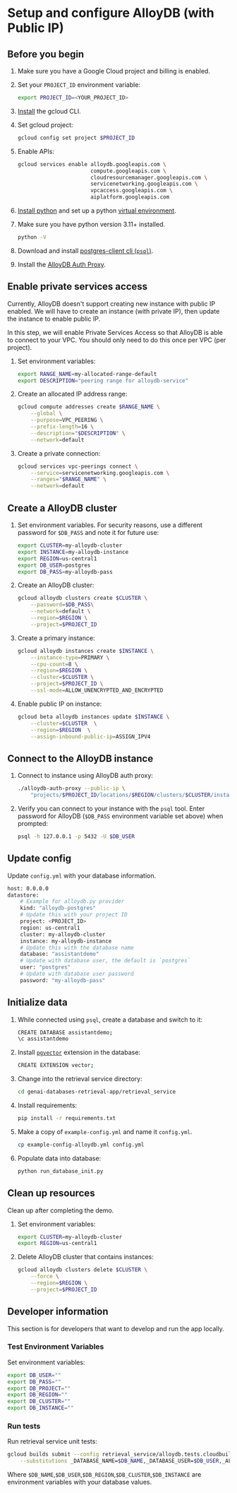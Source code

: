 # Setup and configure AlloyDB (with Public IP)

## Before you begin

1. Make sure you have a Google Cloud project and billing is enabled.

1. Set your `PROJECT_ID` environment variable:

    ```bash
    export PROJECT_ID=<YOUR_PROJECT_ID>
    ```

1. [Install](https://cloud.google.com/sdk/docs/install) the gcloud CLI.

1. Set gcloud project:

    ```bash
    gcloud config set project $PROJECT_ID
    ```

1. Enable APIs:

    ```bash
    gcloud services enable alloydb.googleapis.com \
                           compute.googleapis.com \
                           cloudresourcemanager.googleapis.com \
                           servicenetworking.googleapis.com \
                           vpcaccess.googleapis.com \
                           aiplatform.googleapis.com
    ```

1. [Install python][install-python] and set up a python [virtual environment][venv].

1. Make sure you have python version 3.11+ installed.

    ```bash
    python -V
    ```

1. Download and install [postgres-client cli (`psql`)][install-psql].

1. Install the [AlloyDB Auth Proxy][install-alloydb-auth-proxy].

[install-python]: https://cloud.google.com/python/docs/setup#installing_python
[venv]: https://cloud.google.com/python/docs/setup#installing_and_using_virtualenv
[install-psql]: https://www.timescale.com/blog/how-to-install-psql-on-mac-ubuntu-debian-windows/
[install-alloydb-auth-proxy]: https://cloud.google.com/alloydb/docs/auth-proxy/connect#install


## Enable private services access

Currently, AlloyDB doesn't support creating new instance with public IP enabled. We will have to create an instance (with private IP), then update the instance to enable public IP.

In this step, we will enable Private Services Access so that AlloyDB is able to
connect to your VPC. You should only need to do this once per VPC (per project).

1. Set environment variables:

    ```bash
    export RANGE_NAME=my-allocated-range-default
    export DESCRIPTION="peering range for alloydb-service"
    ```

1. Create an allocated IP address range:

    ```bash
    gcloud compute addresses create $RANGE_NAME \
        --global \
        --purpose=VPC_PEERING \
        --prefix-length=16 \
        --description="$DESCRIPTION" \
        --network=default
    ```

1. Create a private connection:

    ```bash
    gcloud services vpc-peerings connect \
        --service=servicenetworking.googleapis.com \
        --ranges="$RANGE_NAME" \
        --network=default
    ```


## Create a AlloyDB cluster

1. Set environment variables. For security reasons, use a different password for
   `$DB_PASS` and note it for future use:

    ```bash
    export CLUSTER=my-alloydb-cluster
    export INSTANCE=my-alloydb-instance
    export REGION=us-central1
    export DB_USER=postgres
    export DB_PASS=my-alloydb-pass
    ```

1. Create an AlloyDB cluster:

    ```bash
    gcloud alloydb clusters create $CLUSTER \
        --password=$DB_PASS\
        --network=default \
        --region=$REGION \
        --project=$PROJECT_ID
    ```

1. Create a primary instance:

    ```bash
    gcloud alloydb instances create $INSTANCE \
        --instance-type=PRIMARY \
        --cpu-count=8 \
        --region=$REGION \
        --cluster=$CLUSTER \
        --project=$PROJECT_ID \
        --ssl-mode=ALLOW_UNENCRYPTED_AND_ENCRYPTED
    ```

1. Enable public IP on instance:

    ```bash
    gcloud beta alloydb instances update $INSTANCE \
        --cluster=$CLUSTER  \
        --region=$REGION  \
        --assign-inbound-public-ip=ASSIGN_IPV4
    ```


## Connect to the AlloyDB instance

1. Connect to instance using AlloyDB auth proxy:

    ```bash
    ./alloydb-auth-proxy --public-ip \
        "projects/$PROJECT_ID/locations/$REGION/clusters/$CLUSTER/instances/$INSTANCE"
    ```

1. Verify you can connect to your instance with the `psql` tool. Enter
   password for AlloyDB (`$DB_PASS` environment variable set above) when prompted:

    ```bash
    psql -h 127.0.0.1 -p 5432 -U $DB_USER
    ```

## Update config

Update `config.yml` with your database information.

```bash
host: 0.0.0.0
datastore:
    # Example for alloydb.py provider
    kind: "alloydb-postgres"
    # Update this with your project ID
    project: <PROJECT_ID>
    region: us-central1
    cluster: my-alloydb-cluster
    instance: my-alloydb-instance
    # Update this with the database name
    database: "assistantdemo"
    # Update with database user, the default is `postgres`
    user: "postgres"
    # Update with database user password
    password: "my-alloydb-pass"
```

## Initialize data

1. While connected using `psql`, create a database and switch to it:

    ```bash
    CREATE DATABASE assistantdemo;
    \c assistantdemo
    ```

1. Install [`pgvector`][pgvector] extension in the database:

    ```bash
    CREATE EXTENSION vector;
    ```

1. Change into the retrieval service directory:

    ```bash
    cd genai-databases-retrieval-app/retrieval_service
    ```

1. Install requirements:

    ```bash
    pip install -r requirements.txt
    ```

1. Make a copy of `example-config.yml` and name it `config.yml`.

    ```bash
    cp example-config-alloydb.yml config.yml
    ```

1. Populate data into database:

    ```bash
    python run_database_init.py
    ```

[pgvector]: https://github.com/pgvector/pgvector

## Clean up resources

Clean up after completing the demo.

1. Set environment variables:

    ```bash
    export CLUSTER=my-alloydb-cluster
    export REGION=us-central1
    ```

1. Delete AlloyDB cluster that contains instances:

    ```bash
    gcloud alloydb clusters delete $CLUSTER \
        --force \
        --region=$REGION \
        --project=$PROJECT_ID
    ```

## Developer information

This section is for developers that want to develop and run the app locally.

### Test Environment Variables

Set environment variables:

```bash
export DB_USER=""
export DB_PASS=""
export DB_PROJECT=""
export DB_REGION=""
export DB_CLUSTER=""
export DB_INSTANCE=""
```

### Run tests

Run retrieval service unit tests:

```bash
gcloud builds submit --config retrieval_service/alloydb.tests.cloudbuild.yaml \
    --substitutions _DATABASE_NAME=$DB_NAME,_DATABASE_USER=$DB_USER,_ALLOYDB_REGION=$DB_REGION,_ALLOYDB_CLUSTER=$DB_CLUSTER,_ALLOYDB_INSTANCE=$DB_INSTANCE
```

Where `$DB_NAME`,`$DB_USER`,`$DB_REGION`,`$DB_CLUSTER`,`$DB_INSTANCE` are environment variables with your database values.
